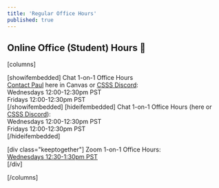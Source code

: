 ```yaml
---
title: 'Regular Office Hours'
published: true
---
```


## Online Office (Student) Hours 🏫

[columns]

[showifembedded]
Chat 1-on-1 Office Hours  
[Contact Paul](https://canvas.sfu.ca/courses/56304/external_tools/14724) here in Canvas or [CSSS Discord](https://t.co/GZQUc6iVjS):   
Wednesdays 12:00-12:30pm PST  
Fridays 12:00-12:30pm PST  
[/showifembedded]
[hideifembedded]
Chat 1-on-1 Office Hours (here or [CSSS Discord](https://t.co/GZQUc6iVjS)):  
Wednesdays 12:00-12:30pm PST  
Fridays 12:00-12:30pm PST  
[/hideifembedded]


[div class="keeptogether"]
Zoom 1-on-1 Office Hours:  
[Wednesdays 12:30-1:30pm PST](https://www2.cs.sfu.ca/CourseCentral/363/paulh/1-on-1-office-hours/)  
[/div]

[/columns]

